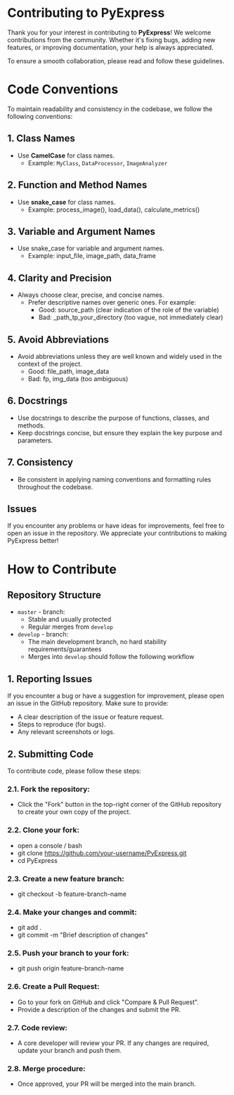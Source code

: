 # Contributing to PyExpress

Thank you for your interest in contributing to **PyExpress**!
We welcome contributions from the community. Whether it's fixing bugs, 
adding new features, or improving documentation, your help is always appreciated.

To ensure a smooth collaboration, please read and follow these guidelines.

# Code Conventions

To maintain readability and consistency in the codebase, we follow the following conventions:

## 1. Class Names
- Use **CamelCase** for class names.
  - Example: `MyClass`, `DataProcessor`, `ImageAnalyzer`
 
## 2. Function and Method Names
- Use **snake_case** for class names.
  - Example: process_image(), load_data(), calculate_metrics()

## 3. Variable and Argument Names
- Use snake_case for variable and argument names.
  - Example: input_file, image_path, data_frame

## 4. Clarity and Precision
- Always choose clear, precise, and concise names.
  - Prefer descriptive names over generic ones. For example:
    - Good: source_path (clear indication of the role of the variable)
    - Bad: _path_tp_your_directory (too vague, not immediately clear)

## 5. Avoid Abbreviations
- Avoid abbreviations unless they are well known and widely used in the context of the project.
  - Good: file_path, image_data
  - Bad: fp, img_data (too ambiguous)

## 6. Docstrings
- Use docstrings to describe the purpose of functions, classes, and methods.
- Keep docstrings concise, but ensure they explain the key purpose and parameters.

## 7. Consistency
- Be consistent in applying naming conventions and formatting rules throughout the codebase.

## Issues
If you encounter any problems or have ideas for improvements, feel free to open an issue in the repository. 
We appreciate your contributions to making PyExpress better!

# How to Contribute

## Repository Structure

- `master` - branch:
  + Stable and usually protected
  + Regular merges from `develop`
- `develop` - branch:
  + The main development branch, no hard stability requirements/guarantees
  + Merges into `develop` should follow the following workflow

## 1. Reporting Issues
If you encounter a bug or have a suggestion for improvement, 
please open an issue in the GitHub repository. Make sure to provide:
- A clear description of the issue or feature request.
- Steps to reproduce (for bugs).
- Any relevant screenshots or logs.

## 2. Submitting Code
To contribute code, please follow these steps:

### 2.1. **Fork the repository**:
- Click the "Fork" button in the top-right corner of the GitHub repository to create your own copy of the project.

### 2.2. **Clone your fork**:
- open a console / bash
- git clone https://github.com/your-username/PyExpress.git
- cd PyExpress

### 2.3. **Create a new feature branch**:
- git checkout -b feature-branch-name

### 2.4. **Make your changes and commit**:
- git add .
- git commit -m "Brief description of changes"

### 2.5. **Push your branch to your fork**:
- git push origin feature-branch-name

### 2.6. **Create a Pull Request**:
- Go to your fork on GitHub and click "Compare & Pull Request".
- Provide a description of the changes and submit the PR.

### 2.7. **Code review**:
- A core developer will review your PR. If any changes are required, update your branch and push them.

### 2.8. **Merge procedure**:
- Once approved, your PR will be merged into the main branch.